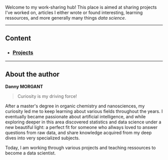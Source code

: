 Welcome to my work-sharing hub!
This place is aimed at sharing projects I've worked on, articles I either wrote or found interesting, learning ressources, and more generally many things *data science*.  
  
  
-----------------------
## Content  

- ### [Projects](data-science-projects.md)  
  
  
-----------------------
## About the author

**Danny MORGANT**  
  
> Curiosity is my driving force!  


After a master's degree in organic chemistry and nanosciences, my curiosity led me to keep learning about various fields throughout the years. I eventually became passionate about artificial intelligence, and while exploring deeper in this area discovered statistics and data science under a new beautiful light: a perfect fit for someone who allways loved to answer questions from raw data, and share knowledge acquired from my deep dives into very specialized subjects.  
  
Today, I am working through various projects and teaching ressources to become a data scientist.
